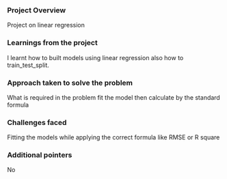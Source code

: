 ### Project Overview

 Project on linear regression


### Learnings from the project

 I learnt how to built models using linear regression also how to train_test_split.


### Approach taken to solve the problem

 What is required in the problem fit the model then calculate by the standard formula


### Challenges faced

 Fitting the models while applying the correct formula like RMSE or R square


### Additional pointers

 No


